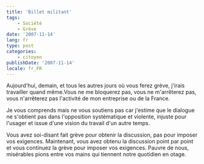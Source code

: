 ```yaml
---
title: 'Billet militant'
tags:
    - Société
    - Grève
date: '2007-11-14'
lang: fr
type: post
categories:
    - citoyen
publishDate: '2007-11-14'
locale: fr_FR
---
```


Aujourd'hui, demain, et tous les autres jours où vous ferez grève, j'irais travailler quand même.Vous ne me bloquerez pas, vous ne m'arrêterez pas, vous n'arrêterez pas l'activité de mon entreprise ou de la France.

<!-- more -->

Je vous comprends mais ne vous soutiens pas car j'estime que le dialogue ne s'obtient pas dans l'opposition systématique et violente, injuste pour l'usager et issue d'une vision du travail d'un autre temps.

Vous avez soi-disant fait grève pour obtenir la discussion, pas pour imposer vos exigences. Maintenant, vous avez obtenu la discussion point par point et vous continuez la grève pour imposer vos exigences. Pauvre de nous, misérables pions entre vos mains qui tiennent notre quotidien en otage.